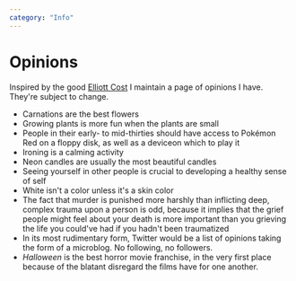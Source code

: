 ```yaml
---
category: "Info"
---
```


# Opinions
Inspired by the good [Elliott Cost](https://elliott.computer/pages/opinion/) I maintain a page of opinions I have. They're subject to change.

- Carnations are the best flowers
- Growing plants is more fun when the plants are small
- People in their early- to mid-thirties should have access to Pokémon Red on a floppy disk, as well as a deviceon which to play it
- Ironing is a calming activity
- Neon candles are usually the most beautiful candles
- Seeing yourself in other people is crucial to developing a healthy sense of self
- White isn't a color unless it's a skin color
- The fact that murder is punished more harshly than inflicting deep, complex trauma upon a person is odd, because it implies that the grief people might feel about your death is more important than you grieving the life you could've had if you hadn't been traumatized
- In its most rudimentary form, Twitter would be a list of opinions taking the form of a microblog. No following, no followers. 
- _Halloween_ is the best horror movie franchise, in the very first place because of the blatant disregard the films have for one another.